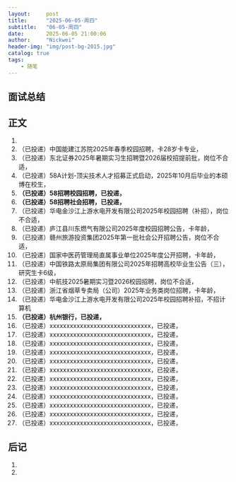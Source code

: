 ```yaml
---
layout:     post
title:      "2025-06-05-周四"
subtitle:   "06-05-周四"
date:       2025-06-05 21:00:06
author:     "Nickwei"
header-img: "img/post-bg-2015.jpg"
catalog: true
tags:
    - 随笔
---
```


## 面试总结








## 正文

1. 
1. （已投递）中国能建江苏院2025年春季校园招聘，卡28岁卡专业，
1. （已投递）东北证券2025年暑期实习生招聘暨2026届校招提前批，岗位不合适，
1. （已投递）58A计划-顶尖技术人才招募正式启动，2025年10月后毕业的本硕博在校生，
1. **（已投递）58招聘校园招聘，已投递，**
1. **（已投递）58招聘社会招聘，已投递，**
1. （已投递）华电金沙江上游水电开发有限公司2025年校园招聘（补招），岗位不合适，
1. （已投递）庐江县川东燃气有限公司2025年度校园招聘公告，卡年龄，
1. （已投递）赣州旅游投资集团2025年第一批社会公开招聘公告，岗位不合适，
1. （已投递）国家中医药管理局直属事业单位2025年度公开招聘，卡年龄，
1. （已投递）中国铁路太原局集团有限公司2025年招聘高校毕业生公告（三），研究生卡6级，
1. （已投递）中航技2025暑期实习暨2026校园招聘，岗位不合适，
1. （已投递）浙江省烟草专卖局（公司）2025年业务类岗位招聘，卡年龄，
1. （已投递）华电金沙江上游水电开发有限公司2025年校园招聘补招，不招计算机
1. **（已投递）杭州银行，已投递，**
1. （已投递）xxxxxxxxxxxxxxxxxxxxxxxxxxxxxx，已投递，
1. （已投递）xxxxxxxxxxxxxxxxxxxxxxxxxxxxxx，已投递，
1. （已投递）xxxxxxxxxxxxxxxxxxxxxxxxxxxxxx，已投递，
1. （已投递）xxxxxxxxxxxxxxxxxxxxxxxxxxxxxx，已投递，
1. （已投递）xxxxxxxxxxxxxxxxxxxxxxxxxxxxxx，已投递，
1. （已投递）xxxxxxxxxxxxxxxxxxxxxxxxxxxxxx，已投递，
1. （已投递）xxxxxxxxxxxxxxxxxxxxxxxxxxxxxx，已投递，
1. （已投递）xxxxxxxxxxxxxxxxxxxxxxxxxxxxxx，已投递，
1. （已投递）xxxxxxxxxxxxxxxxxxxxxxxxxxxxxx，已投递，
1. （已投递）xxxxxxxxxxxxxxxxxxxxxxxxxxxxxx，已投递，
1. （已投递）xxxxxxxxxxxxxxxxxxxxxxxxxxxxxx，已投递，
1. （已投递）xxxxxxxxxxxxxxxxxxxxxxxxxxxxxx，已投递，















## 后记

1. 
1. 
